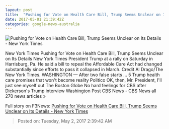 ```yaml
---
layout: post
title:  "Pushing for Vote on Health Care Bill, Trump Seems Unclear on Its Details - New York Times"
date: 2017-05-01 21:39:42Z
categories: google-news-australia
---
```


![Pushing for Vote on Health Care Bill, Trump Seems Unclear on Its Details - New York Times](https://static01.nyt.com/images/2017/05/02/us/02health/02health-facebookJumbo.jpg)

New York Times Pushing for Vote on Health Care Bill, Trump Seems Unclear on Its Details New York Times President Trump at a rally on Saturday in Harrisburg, Pa. He said a bill to repeal the Affordable Care Act had changed substantially since efforts to pass it collapsed in March. Credit Al Drago/The New York Times. WASHINGTON — After two false starts ... 5 Trump health care promises that won't become reality Politico OK, then, Mr. President, I'll just see myself out The Boston Globe No hard feelings for CBS after Dickerson's Trump interview Washington Post CBS News - CBS News all 270 news articles »


Full story on F3News: [Pushing for Vote on Health Care Bill, Trump Seems Unclear on Its Details - New York Times](http://www.f3nws.com/n/PFZU2G)

> Posted on: Tuesday, May 2, 2017 2:39:42 AM
